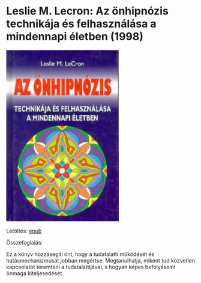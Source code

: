 # <a name="id_7">Leslie M. Lecron: Az önhipnózis technikája és felhasználása a mindennapi életben (1998)</a>
<img src="https://github.com/BercziSandor/calibre_lib/raw/main/Leslie%20M.%20Lecron/Az%20onhipnozis%20technikaja%20es%20felhaszn%20%287%29/cover.jpg" alt="cover" width="300"/>

Letöltés: [epub](https://github.com/BercziSandor/calibre_lib/raw/main/Leslie%20M.%20Lecron/Az%20onhipnozis%20technikaja%20es%20felhaszn%20%287%29/Az%20onhipnozis%20technikaja%20es%20fel%20-%20Leslie%20M.%20Lecron.epub)

Összefoglalás:
<p class="description">Ez a könyv hozzásegíti önt, hogy a tudatalatti működését és hatásmechanizmusát jobban megértse. Megtanulhatja, miként tud közvetlen kapcsolatot teremteni a tudatalattijával, s hogyan képes befolyásolni önmaga kiteljesedését.</p>

